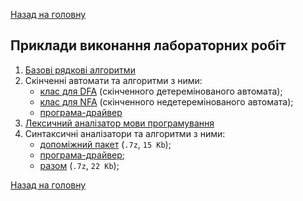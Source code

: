 [Назад на головну](../../README.md)

## Приклади виконання лабораторних робіт

1. [Базові рядкові алгоритми](lab-1-main.java)
2. Скінченні автомати та алгоритми з ними:
	- [клас для DFA](lab-2-v2-dfa.java) (скінченного детеремінованого автомата);
	- [клас для NFA](lab-2-v2-nfa.java) (скінченного недетеремінованого автомата);
	- [програма-драйвер](lab-2-v2-main.java)
3. [Лексичний аналізатор мови програмування](lab-3-main.java)
4. Синтаксичні аналізатори та алгоритми з ними:
	- [допоміжний пакет](lab-4/JavaTeacherLib.7z) (`.7z`, `15 Kb`);
	- [програма-драйвер](lab-4/sysprogrammingmainalgorithm/SysProgrammingMainAlgorithm.java);
	- [разом](lab-4.7z) (`.7z`, `22 Kb`);

[Назад на головну](../../README.md)